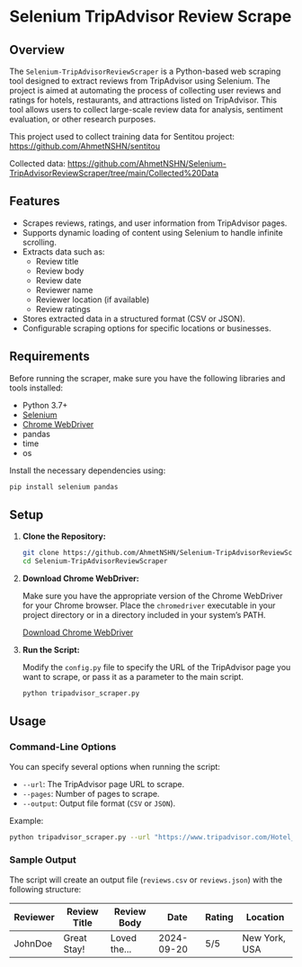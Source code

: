 
# Selenium TripAdvisor Review Scrape
## Overview

The `Selenium-TripAdvisorReviewScraper` is a Python-based web scraping tool designed to extract reviews from TripAdvisor using Selenium. The project is aimed at automating the process of collecting user reviews and ratings for hotels, restaurants, and attractions listed on TripAdvisor. This tool allows users to collect large-scale review data for analysis, sentiment evaluation, or other research purposes.

This project used to collect training data for Sentitou project: https://github.com/AhmetNSHN/sentitou

Collected data: https://github.com/AhmetNSHN/Selenium-TripAdvisorReviewScraper/tree/main/Collected%20Data

## Features

- Scrapes reviews, ratings, and user information from TripAdvisor pages.
- Supports dynamic loading of content using Selenium to handle infinite scrolling.
- Extracts data such as:
  - Review title
  - Review body
  - Review date
  - Reviewer name
  - Reviewer location (if available)
  - Review ratings
- Stores extracted data in a structured format (CSV or JSON).
- Configurable scraping options for specific locations or businesses.

## Requirements

Before running the scraper, make sure you have the following libraries and tools installed:

- Python 3.7+
- [Selenium](https://pypi.org/project/selenium/)
- [Chrome WebDriver](https://sites.google.com/chromium.org/driver/)
- pandas
- time
- os

Install the necessary dependencies using:

```bash
pip install selenium pandas
```

## Setup

1. **Clone the Repository:**

   ```bash
   git clone https://github.com/AhmetNSHN/Selenium-TripAdvisorReviewScraper.git
   cd Selenium-TripAdvisorReviewScraper
   ```

2. **Download Chrome WebDriver:**

   Make sure you have the appropriate version of the Chrome WebDriver for your Chrome browser. Place the `chromedriver` executable in your project directory or in a directory included in your system’s PATH.

   [Download Chrome WebDriver](https://sites.google.com/chromium.org/driver/)

3. **Run the Script:**

   Modify the `config.py` file to specify the URL of the TripAdvisor page you want to scrape, or pass it as a parameter to the main script.

   ```bash
   python tripadvisor_scraper.py
   ```

## Usage

### Command-Line Options

You can specify several options when running the script:

- `--url`: The TripAdvisor page URL to scrape.
- `--pages`: Number of pages to scrape.
- `--output`: Output file format (`CSV` or `JSON`).

Example:

```bash
python tripadvisor_scraper.py --url "https://www.tripadvisor.com/Hotel_Review-g12345-d1234567" --pages 5 --output reviews.csv
```

### Sample Output

The script will create an output file (`reviews.csv` or `reviews.json`) with the following structure:

| Reviewer | Review Title | Review Body | Date       | Rating | Location       |
|----------|--------------|-------------|------------|--------|----------------|
| JohnDoe  | Great Stay!  | Loved the...| 2024-09-20 | 5/5    | New York, USA  |
